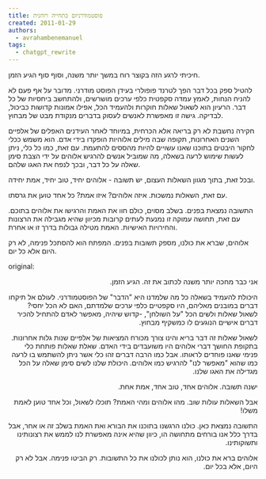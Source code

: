 ```yaml
---
title: פוסטמודרניזם כתחייה רוחנית
created: 2011-01-29
authors:
  - avrahambenemanuel
tags:
  - chatgpt_rewrite
---
```


חיכיתי לרגע הזה בקוצר רוח במשך יותר משנה, וסוף סוף הגיע הזמן.

להטיל ספק בכל דבר הפך לטרנד פופולרי בעידן הפוסט מודרני. מדובר על אף פעם לא להניח הנחות, לאמץ עמדה סקפטית כלפי ערכים מושרשים, ולהתחשב ביחסיות של כל דבר. הרעיון הוא לשאול שאלות חוקרות ולהעמיד הכל, אפילו אמונות קדושות כביכול, לבדיקה. גישה זו מאפשרת לאנשים לעסוק בדברים מנקודת מבט של מבחוץ.

חקירה נחשבת לא רק בריאה אלא הכרחית, במיוחד לאחר העידנים האפלים של אלפיים השנים האחרונות, תקופה שבה מילים אלוהיות הופקדו בידי אדם. הוא משמש ככלי לחקור היבטים בתוכנו שאנו עשויים להיות מהססים להתעמת. עם זאת, כמו כל כלי, ניתן לעשות שימוש לרעה בשאלה, מה שמוביל אנשים להרגיש אלוהים על ידי הצבת סימן שאלה על כל דבר, ובכך לנפח את האגו שלהם.

ובכל זאת, בתוך מגוון השאלות העצום, יש תשובה - אלוהים יחיד, טוב יחיד, אמת יחידה.

עם זאת, השאלות נמשכות. איזה אלוהים? איזו אמת? כל אחד טוען את גרסתו.

התשובה נמצאת בפנים. בשלב מסוים, כולם חוו את האמת והרגישו את אלוהים בתוכם. עם זאת, תחושה עמוקה זו נמנעת לעתים קרובות מכיוון שהיא מגבילה את הרצונות והחירויות האישיות. האמת מטילה גבולות בדרך זו או אחרת.

אלוהים, שברא את כולנו, מספק תשובות בפנים. המפתח הוא להסתכל פנימה, לא רק היום אלא כל יום.

original:
<div dir="rtl">
אני כבר מחכה יותר משנה לכתוב את זה. הגיע הזמן.

היכולת להעמיד בשאלה כל מה שלמדנו היא "הדבר" של הפוסטמודרני. לעולם אל תיקחו דברים במובנים מאליהם, היו סקפטיים כלפי ערכים שלמדתם, האם לא הכל יחסי? לשאול שאלות ולשים הכל "על השולחן", -קדוש שיהיה, מאפשר לאדם להתחיל להכיר דברים אישיים הנוגעים לו כמשקיף מבחוץ.

לשאול שאלות זה דבר בריא והינו צורך מכורח המציאות של אלפיים שנות גלות אחרונות. בתקופת החושך דברי אלוהים היו משועבדים בידי האדם. שאלת שאלות פותחת כלי פנימי שאנו פוחדים לראותו. אבל כמו הרבה דברים זהו כלי אשר ניתן להשתמש בו לרעה כמו שהוא "מאפשר לנו" להרגיש כמו אלוהים. היכולת שלנו לשים סימן שאלה על הכל מגדילה את האגו שלנו.

ישנה תשובה. אלוהים אחד, טוב אחד, אמת אחת.

אבל השאלות עולות שוב. מהו אלוהים ומהי האמת? תוכלו לשאול, וכל אחד טוען לאמת משלו!

התשובה נמצאת כאן. כולנו הרגשנו בתוכנו את הבורא ואת האמת בשלב זה או אחר, אבל בדרך כלל אנו בורחים מתחושה הו, כיוון שהיא אינה מאפשרת לנו לממש את רצונותינו ותשוקותינו.

אלוהים ברא את כולנו, הוא נותן לכולנו את כל התשובות. רק הביטו פנימה. אבל לא רק היום, אלא בכל יום.
</div>